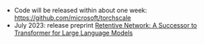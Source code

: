 
- Code will be released within about one week: https://github.com/microsoft/torchscale
- July 2023: release preprint [Retentive Network: A Successor to Transformer for Large Language Models](#)
